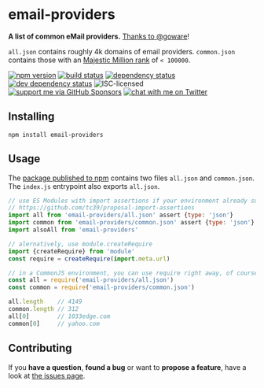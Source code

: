# email-providers

**A list of common eMail providers.** [Thanks to @goware](https://github.com/goware/emailproviders)!

`all.json` contains roughly 4k domains of email providers. `common.json` contains those with an [Majestic Million rank](https://majestic.com/reports/majestic-million) of `< 100000`.

[![npm version](https://img.shields.io/npm/v/email-providers.svg)](https://www.npmjs.com/package/email-providers)
[![build status](https://img.shields.io/travis/derhuerst/email-providers.svg)](https://travis-ci.org/derhuerst/email-providers)
[![dependency status](https://img.shields.io/david/derhuerst/email-providers.svg)](https://david-dm.org/derhuerst/email-providers)
[![dev dependency status](https://img.shields.io/david/dev/derhuerst/email-providers.svg)](https://david-dm.org/derhuerst/email-providers#info=devDependencies)
![ISC-licensed](https://img.shields.io/github/license/derhuerst/email-providers.svg)
[![support me via GitHub Sponsors](https://img.shields.io/badge/support%20me-donate-fa7664.svg)](https://github.com/sponsors/derhuerst)
[![chat with me on Twitter](https://img.shields.io/badge/chat%20with%20me-on%20Twitter-1da1f2.svg)](https://twitter.com/derhuerst)


## Installing

```shell
npm install email-providers
```


## Usage

The [package published to npm](https://npmjs.com/email-providers) contains two files `all.json` and `common.json`. The `index.js` entrypoint also exports `all.json`.

```js
// use ES Modules with import assertions if your environment already supports them
// https://github.com/tc39/proposal-import-assertions
import all from 'email-providers/all.json' assert {type: 'json'}
import common from 'email-providers/common.json' assert {type: 'json'}
import alsoAll from 'email-providers'

// alernatively, use module.createRequire
import {createRequire} from 'module'
const require = createRequire(import.meta.url)

// in a CommonJS environment, you can use require right away, of course
const all = require('email-providers/all.json')
const common = require('email-providers/common.json')

all.length    // 4149
common.length // 312
all[0]        // 1033edge.com
common[0]     // yahoo.com
```


## Contributing

If you **have a question**, **found a bug** or want to **propose a feature**, have a look at [the issues page](https://github.com/derhuerst/email-providers/issues).
